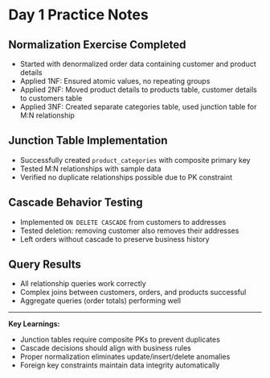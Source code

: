 # Day 1 Practice Notes

## Normalization Exercise Completed
- Started with denormalized order data containing customer and product details
- Applied 1NF: Ensured atomic values, no repeating groups
- Applied 2NF: Moved product details to products table, customer details to customers table
- Applied 3NF: Created separate categories table, used junction table for M:N relationship

## Junction Table Implementation
- Successfully created `product_categories` with composite primary key
- Tested M:N relationships with sample data
- Verified no duplicate relationships possible due to PK constraint

## Cascade Behavior Testing
- Implemented `ON DELETE CASCADE` from customers to addresses
- Tested deletion: removing customer also removes their addresses
- Left orders without cascade to preserve business history

## Query Results
- All relationship queries work correctly
- Complex joins between customers, orders, and products successful
- Aggregate queries (order totals) performing well

---

**Key Learnings:**
- Junction tables require composite PKs to prevent duplicates
- Cascade decisions should align with business rules
- Proper normalization eliminates update/insert/delete anomalies
- Foreign key constraints maintain data integrity automatically